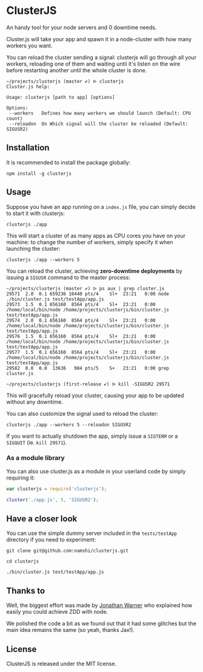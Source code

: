 # ClusterJS

An handy tool for your node servers and 0 downtime needs.

Cluster.js will take your app and spawn it in a node-cluster with how many workers you want.

You can reload the cluster sending a signal: clusterjs will go through all your workers,
reloading one of them and waiting until it's listen on the wire before restarting another
until the whole cluster is done.

```
~/projects/clusterjs (master ✔) ᐅ clusterjs
Cluster.js help:

Usage: clusterjs [path to app] [options]

Options:
 --workers	 Defines how many workers we should launch (Default: CPU count)
 --reloadon	 On Which signal will the cluster be reloaded (Default: SIGUSR2)
```


## Installation

It is recommended to install the package globally:

```
npm install -g clusterjs
```

## Usage

Suppose you have an app running on a `index.js` file, you
can simply decide to start it with clusterjs:

```
clusterjs ./app
```

This will start a cluster of as many apps as CPU cores you
have on your machine: to change the number of workers, simply
specify it when launching the cluster:

```
clusterjs ./app --workers 5
```

You can reload the cluster, achieving **zero-downtime deployments** by
issuing a `SIGUSR` command to the master process:

```
~/projects/clusterjs (master ✔) ᐅ ps aux | grep cluster.js
29571  2.0  0.1 659236 10440 pts/4    Sl+  23:21   0:00 node ./bin/cluster.js test/testApp/app.js
29573  1.5  0.1 656160  8564 pts/4    Sl+  23:21   0:00 /home/local/bin/node /home/projects/clusterjs/bin/cluster.js test/testApp/app.js
29574  2.0  0.1 656160  8564 pts/4    Sl+  23:21   0:00 /home/local/bin/node /home/projects/clusterjs/bin/cluster.js test/testApp/app.js
29576  1.5  0.1 656160  8564 pts/4    Sl+  23:21   0:00 /home/local/bin/node /home/projects/clusterjs/bin/cluster.js test/testApp/app.js
29577  1.5  0.1 656160  8564 pts/4    Sl+  23:21   0:00 /home/local/bin/node /home/projects/clusterjs/bin/cluster.js test/testApp/app.js
29582  0.0  0.0  13636   984 pts/5    S+   23:21   0:00 grep cluster.js

~/projects/clusterjs (first-release ✔) ᐅ kill -SIGUSR2 29571
```

This will gracefully reload your cluster, causing your app to be updated
without any downtime.

You can also customize the signal used to reload the cluster:

```
clusterjs ./app --workers 5 --reloadon SIGUSR2
```

If you want to actually shutdown the app, simply issue a `SIGTERM` or
a `SIGQUIT` (ie. `kill 29571`).

### As a module library

You can also use cluster.js as a module in your userland
code by simply requiring it:

``` javascript
var clusterjs = require('clusterjs');

cluster('./app.js', 5, 'SIGUSR2');
```

## Have a closer look

You can use the simple dummy server included in the
`tests/testApp` directory if you need to experiment:

```
git clone git@github.com:namshi/clusterjs.git

cd clusterjs

./bin/cluster.js test/testApp/app.js
```

## Thanks to

Well, the biggest effort was made by
[Jonathan Warner](http://jaxbot.me/articles/zero_downtime_nodejs_reloads_with_clusters_7_5_2013)
who explained how easily you could achieve ZDD
with node.

We polished the code a bit as we found out
that it had some glitches but the main idea remains
the same (so yeah, thanks Jax!).

## License

ClusterJS is released under the MIT license.

